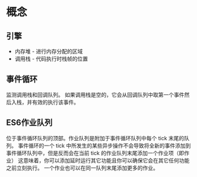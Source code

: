 
# 概念

## 引擎

- 内存堆 - 进行内存分配的区域
- 调用栈 - 代码执行时栈帧的位置

## 事件循环

监测调用栈和回调队列。 如果调用栈是空的，它会从回调队列中取第一个事件然后入栈，并有效的执行该事件。

## ES6作业队列

位于事件循环队列的顶部。作业队列是附加于事件循环队列中每个 tick 末尾的队列。
事件循环的一个 tick 中所发生的某些异步操作不会导致将全新的事件添加到事件循环队列中，但是反而会在当前 tick 的作业队列末尾添加一个作业项（即作业）
这意味着，你可以添加延时运行其它功能且你可以确保它会在其它任何功能之前立刻执行。
一个作业也可以在同一队列末尾添加更多的作业。